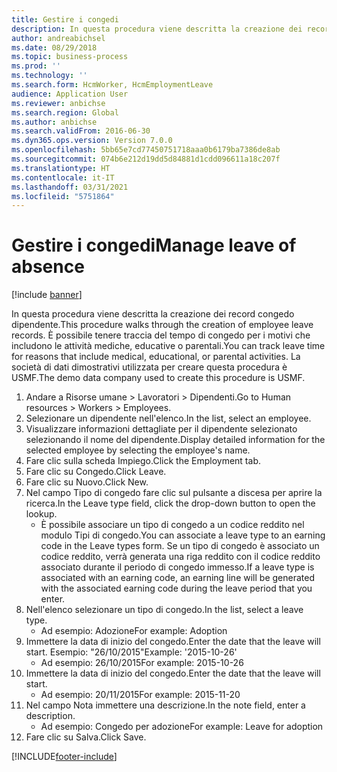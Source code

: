 ```yaml
---
title: Gestire i congedi
description: In questa procedura viene descritta la creazione dei record congedo dipendente.
author: andreabichsel
ms.date: 08/29/2018
ms.topic: business-process
ms.prod: ''
ms.technology: ''
ms.search.form: HcmWorker, HcmEmploymentLeave
audience: Application User
ms.reviewer: anbichse
ms.search.region: Global
ms.author: anbichse
ms.search.validFrom: 2016-06-30
ms.dyn365.ops.version: Version 7.0.0
ms.openlocfilehash: 5bb65e7cd77450751718aaa0b6179ba7386de8ab
ms.sourcegitcommit: 074b6e212d19dd5d84881d1cdd096611a18c207f
ms.translationtype: HT
ms.contentlocale: it-IT
ms.lasthandoff: 03/31/2021
ms.locfileid: "5751864"
---
```

# <a name="manage-leave-of-absence"></a><span data-ttu-id="5def7-103">Gestire i congedi</span><span class="sxs-lookup"><span data-stu-id="5def7-103">Manage leave of absence</span></span>

[!include [banner](../../includes/banner.md)]

<span data-ttu-id="5def7-104">In questa procedura viene descritta la creazione dei record congedo dipendente.</span><span class="sxs-lookup"><span data-stu-id="5def7-104">This procedure walks through the creation of employee leave records.</span></span> <span data-ttu-id="5def7-105">È possibile tenere traccia del tempo di congedo per i motivi che includono le attività mediche, educative o parentali.</span><span class="sxs-lookup"><span data-stu-id="5def7-105">You can track leave time for reasons that include medical, educational, or parental activities.</span></span> <span data-ttu-id="5def7-106">La società di dati dimostrativi utilizzata per creare questa procedura è USMF.</span><span class="sxs-lookup"><span data-stu-id="5def7-106">The demo data company used to create this procedure is USMF.</span></span>

1. <span data-ttu-id="5def7-107">Andare a Risorse umane > Lavoratori > Dipendenti.</span><span class="sxs-lookup"><span data-stu-id="5def7-107">Go to Human resources > Workers > Employees.</span></span>
2. <span data-ttu-id="5def7-108">Selezionare un dipendente nell'elenco.</span><span class="sxs-lookup"><span data-stu-id="5def7-108">In the list, select an employee.</span></span>
3. <span data-ttu-id="5def7-109">Visualizzare informazioni dettagliate per il dipendente selezionato selezionando il nome del dipendente.</span><span class="sxs-lookup"><span data-stu-id="5def7-109">Display detailed information for the selected employee by selecting the employee's name.</span></span>
4. <span data-ttu-id="5def7-110">Fare clic sulla scheda Impiego.</span><span class="sxs-lookup"><span data-stu-id="5def7-110">Click the Employment tab.</span></span>
5. <span data-ttu-id="5def7-111">Fare clic su Congedo.</span><span class="sxs-lookup"><span data-stu-id="5def7-111">Click Leave.</span></span>
6. <span data-ttu-id="5def7-112">Fare clic su Nuovo.</span><span class="sxs-lookup"><span data-stu-id="5def7-112">Click New.</span></span>
7. <span data-ttu-id="5def7-113">Nel campo Tipo di congedo fare clic sul pulsante a discesa per aprire la ricerca.</span><span class="sxs-lookup"><span data-stu-id="5def7-113">In the Leave type field, click the drop-down button to open the lookup.</span></span>
    * <span data-ttu-id="5def7-114">È possibile associare un tipo di congedo a un codice reddito nel modulo Tipi di congedo.</span><span class="sxs-lookup"><span data-stu-id="5def7-114">You can associate a leave type to an earning code in the Leave types form.</span></span> <span data-ttu-id="5def7-115">Se un tipo di congedo è associato un codice reddito, verrà generata una riga reddito con il codice reddito associato durante il periodo di congedo immesso.</span><span class="sxs-lookup"><span data-stu-id="5def7-115">If a leave type is associated with an earning code, an earning line will be generated with the associated earning code during the leave period that you enter.</span></span>  
8. <span data-ttu-id="5def7-116">Nell'elenco selezionare un tipo di congedo.</span><span class="sxs-lookup"><span data-stu-id="5def7-116">In the list, select a leave type.</span></span> 
    * <span data-ttu-id="5def7-117">Ad esempio: Adozione</span><span class="sxs-lookup"><span data-stu-id="5def7-117">For example: Adoption</span></span>  
9. <span data-ttu-id="5def7-118">Immettere la data di inizio del congedo.</span><span class="sxs-lookup"><span data-stu-id="5def7-118">Enter the date that the leave will start.</span></span> <span data-ttu-id="5def7-119">Esempio: "26/10/2015"</span><span class="sxs-lookup"><span data-stu-id="5def7-119">Example: '2015-10-26'</span></span>
    * <span data-ttu-id="5def7-120">Ad esempio: 26/10/2015</span><span class="sxs-lookup"><span data-stu-id="5def7-120">For example:  2015-10-26</span></span>  
10. <span data-ttu-id="5def7-121">Immettere la data di inizio del congedo.</span><span class="sxs-lookup"><span data-stu-id="5def7-121">Enter the date that the leave will start.</span></span> 
    * <span data-ttu-id="5def7-122">Ad esempio: 20/11/2015</span><span class="sxs-lookup"><span data-stu-id="5def7-122">For example:  2015-11-20</span></span>  
11. <span data-ttu-id="5def7-123">Nel campo Nota immettere una descrizione.</span><span class="sxs-lookup"><span data-stu-id="5def7-123">In the note field, enter a description.</span></span>
    * <span data-ttu-id="5def7-124">Ad esempio: Congedo per adozione</span><span class="sxs-lookup"><span data-stu-id="5def7-124">For example: Leave for adoption</span></span>  
12. <span data-ttu-id="5def7-125">Fare clic su Salva.</span><span class="sxs-lookup"><span data-stu-id="5def7-125">Click Save.</span></span>



[!INCLUDE[footer-include](../../../../includes/footer-banner.md)]